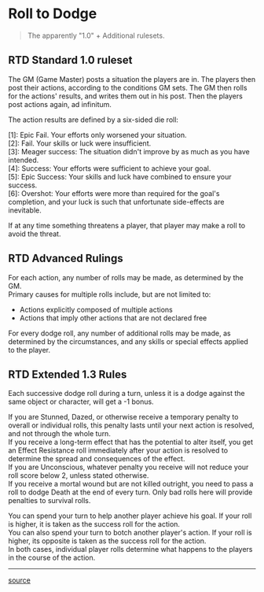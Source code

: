 # Roll to Dodge

> The apparently "1.0" + Additional rulesets.

## RTD Standard 1.0 ruleset

The GM (Game Master) posts a situation the players are in. The players then post their actions, according to the conditions GM sets. The GM then rolls for the actions' results, and writes them out in his post. Then the players post actions again, ad infinitum.

The action results are defined by a six-sided die roll:

[1]: Epic Fail. Your efforts only worsened your situation.  
[2]: Fail. Your skills or luck were insufficient.  
[3]: Meager success: The situation didn't improve by as much as you have intended.  
[4]: Success: Your efforts were sufficient to achieve your goal.  
[5]: Epic Success: Your skills and luck have combined to ensure your success.  
[6]: Overshot: Your efforts were more than required for the goal's completion, and your luck is such that unfortunate side-effects are inevitable.

If at any time something threatens a player, that player may make a roll to avoid the threat.

## RTD Advanced Rulings

For each action, any number of rolls may be made, as determined by the GM.  
Primary causes for multiple rolls include, but are not limited to:

* Actions explicitly composed of multiple actions
* Actions that imply other actions that are not declared free

For every dodge roll, any number of additional rolls may be made, as determined by the circumstances, and any skills or special effects applied to the player.

## RTD Extended 1.3 Rules

Each successive dodge roll during a turn, unless it is a dodge against the same object or character, will get a -1 bonus.

If you are Stunned, Dazed, or otherwise receive a temporary penalty to overall or individual rolls, this penalty lasts until your next action is resolved, and not through the whole turn.  
If you receive a long-term effect that has the potential to alter itself, you get an Effect Resistance roll immediately after your action is resolved to determine the spread and consequences of the effect.  
If you are Unconscious, whatever penalty you receive will not reduce your roll score below 2, unless stated otherwise.  
If you receive a mortal wound but are not killed outright, you need to pass a roll to dodge Death at the end of every turn. Only bad rolls here will provide penalties to survival rolls.

You can spend your turn to help another player achieve his goal. If your roll is higher, it is taken as the success roll for the action.  
You can also spend your turn to botch another player's action. If your roll is higher, its opposite is taken as the success roll for the action.  
In both cases, individual player rolls determine what happens to the players in the course of the action.

-----

[source](http://www.bay12forums.com/smf/index.php?topic=24188.0)

